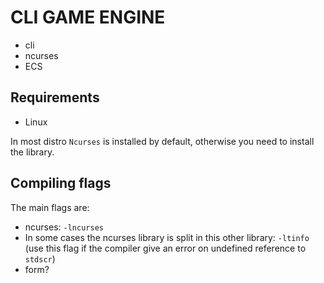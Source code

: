# CLI GAME ENGINE
- cli 
- ncurses
- ECS

## Requirements
- Linux

In most distro `Ncurses` is installed by default, otherwise you need to install the library.

## Compiling flags

The main flags are:
- ncurses: `-lncurses`
- In some cases the ncurses library is split in this other library: `-ltinfo` (use this flag if the compiler give an error on undefined reference to `stdscr`)
- form?


```shell

```
